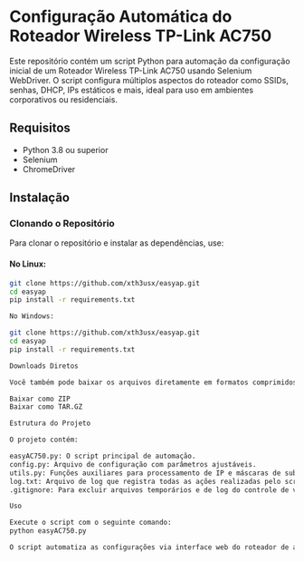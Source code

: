 

# Configuração Automática do Roteador Wireless TP-Link AC750

Este repositório contém um script Python para automação da configuração inicial de um Roteador Wireless TP-Link AC750 usando Selenium WebDriver. O script configura múltiplos aspectos do roteador como SSIDs, senhas, DHCP, IPs estáticos e mais, ideal para uso em ambientes corporativos ou residenciais.

## Requisitos

- Python 3.8 ou superior
- Selenium
- ChromeDriver

## Instalação

### Clonando o Repositório

Para clonar o repositório e instalar as dependências, use:

#### No Linux:
```bash
git clone https://github.com/xth3usx/easyap.git
cd easyap
pip install -r requirements.txt

No Windows:

git clone https://github.com/xth3usx/easyap.git
cd easyap
pip install -r requirements.txt

Downloads Diretos

Você também pode baixar os arquivos diretamente em formatos comprimidos:

Baixar como ZIP
Baixar como TAR.GZ

Estrutura do Projeto

O projeto contém:

easyAC750.py: O script principal de automação.
config.py: Arquivo de configuração com parâmetros ajustáveis.
utils.py: Funções auxiliares para processamento de IP e máscaras de sub-rede.
log.txt: Arquivo de log que registra todas as ações realizadas pelo script.
.gitignore: Para excluir arquivos temporários e de log do controle de versão.

Uso

Execute o script com o seguinte comando:
python easyAC750.py

O script automatiza as configurações via interface web do roteador de acordo com as definições do arquivo config.py.




